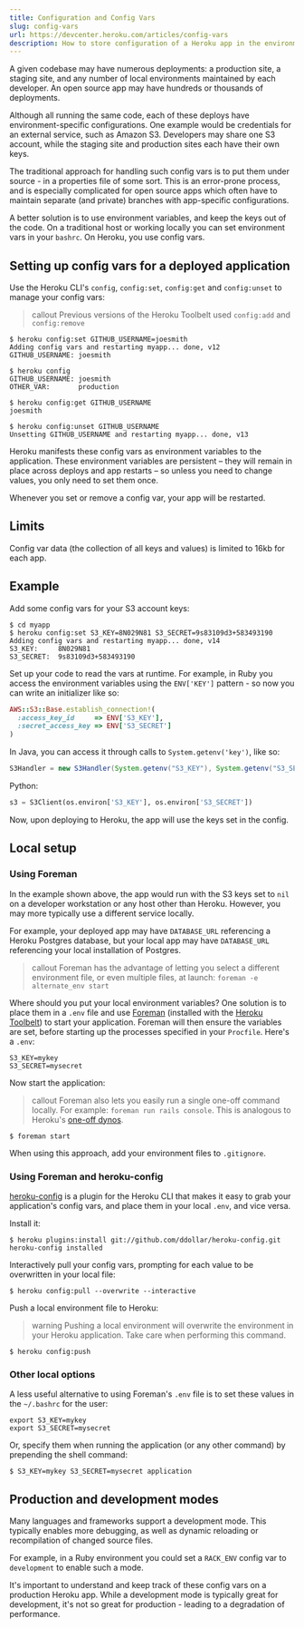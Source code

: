 ```yaml
---
title: Configuration and Config Vars
slug: config-vars
url: https://devcenter.heroku.com/articles/config-vars
description: How to store configuration of a Heroku app in the environment, keeping config out of code, making it easy to maintain app or deployment specific configs.
---
```


<!-- #HOME: http://devcenter.heroku.com/articles/config-vars -->
A given codebase may have numerous deployments: a production site, a staging site, and any number of local environments maintained by each developer.  An open source app may have hundreds or thousands of deployments.

Although all running the same code, each of these deploys have environment-specific configurations.  One example would be credentials for an external service, such as Amazon S3.  Developers may share one S3 account, while the staging site and production sites each have their own keys.

The traditional approach for handling such config vars is to put them under source - in a properties file of some sort.  This is an error-prone process, and is especially complicated for open source apps which often have to maintain separate (and private) branches with app-specific configurations.

A better solution is to use environment variables, and keep the keys out of the code.  On a traditional host or working locally you can set environment vars in your `bashrc`.  On Heroku, you use config vars.

## Setting up config vars for a deployed application

Use the Heroku CLI's  `config`, `config:set`, `config:get` and `config:unset` to manage your config vars:

> callout
> Previous versions of the Heroku Toolbelt used `config:add` and `config:remove`

```term
$ heroku config:set GITHUB_USERNAME=joesmith
Adding config vars and restarting myapp... done, v12
GITHUB_USERNAME: joesmith

$ heroku config
GITHUB_USERNAME: joesmith
OTHER_VAR:       production

$ heroku config:get GITHUB_USERNAME
joesmith

$ heroku config:unset GITHUB_USERNAME
Unsetting GITHUB_USERNAME and restarting myapp... done, v13
```

Heroku manifests these config vars as environment variables to the application. These 
environment variables are persistent – they will remain in place across deploys and app restarts – so unless you need to change values, you only need to set them once.  

Whenever you set or remove a config var, your app will be restarted.

## Limits

Config var data (the collection of all keys and values) is limited to 16kb for each app.

## Example

Add some config vars for your S3 account keys:

```term
$ cd myapp
$ heroku config:set S3_KEY=8N029N81 S3_SECRET=9s83109d3+583493190
Adding config vars and restarting myapp... done, v14
S3_KEY:     8N029N81
S3_SECRET:  9s83109d3+583493190
```

Set up your code to read the vars at runtime.  For example, in Ruby you access the environment variables using the `ENV['KEY']` pattern - so now you can write an initializer like so:

```ruby
AWS::S3::Base.establish_connection!(
  :access_key_id     => ENV['S3_KEY'],
  :secret_access_key => ENV['S3_SECRET']
)
```

In Java, you can access it through calls to `System.getenv('key')`, like so:

```java
S3Handler = new S3Handler(System.getenv("S3_KEY"), System.getenv("S3_SECRET"))
```

Python:

```python
s3 = S3Client(os.environ['S3_KEY'], os.environ['S3_SECRET'])
```

Now, upon deploying to Heroku, the app will use the keys set in the config.  

Local setup
-----------

### Using Foreman

In the example shown above, the app would run with the S3 keys set to `nil` on a developer workstation or any host other than Heroku.  However, you may more typically use a different service locally.

For example, your deployed app may have `DATABASE_URL` referencing a Heroku Postgres database, but your local app may have `DATABASE_URL` referencing your local installation of Postgres.

> callout
> Foreman has the advantage of letting you select a different environment file, or even multiple files, at launch: `foreman -e alternate_env start`

Where should you put your local environment variables?  One solution is to place them in a `.env` file and use [Foreman](procfile#developing-locally-with-foreman) (installed with the [Heroku Toolbelt](http://toolbelt.heroku.com/)) to start your application.  Foreman will then ensure the variables are set, before starting up the processes specified in your `Procfile`.  Here's a `.env`:

```
S3_KEY=mykey
S3_SECRET=mysecret
```

Now start the application:

> callout
> Foreman also lets you easily run a single one-off command locally. For example: `foreman run rails console`. This is analogous to Heroku's [one-off dynos](/articles/oneoff-admin-ps).

```term
$ foreman start
```

When using this approach, add your environment files to `.gitignore`.

### Using Foreman and heroku-config

[heroku-config](https://github.com/ddollar/heroku-config) is a plugin for the Heroku CLI that makes it easy to grab your application's config vars, and place them in your local `.env`, and vice versa.

Install it:

```term
$ heroku plugins:install git://github.com/ddollar/heroku-config.git
heroku-config installed
```

Interactively pull your config vars, prompting for each value to be overwritten in your local file:

```term
$ heroku config:pull --overwrite --interactive  
```

Push a local environment file to Heroku:

> warning
> Pushing a local environment will overwrite the environment in your Heroku application. Take care when performing this command.

```term
$ heroku config:push
```
    
### Other local options

A less useful alternative to using Foreman's `.env` file is to set these values in the `~/.bashrc` for the user:

```
export S3_KEY=mykey
export S3_SECRET=mysecret
```

Or, specify them when running the application (or any other command) by prepending the shell command:

```term
$ S3_KEY=mykey S3_SECRET=mysecret application
```
   
## Production and development modes

Many languages and frameworks support a development mode.  This typically enables more debugging, as well as dynamic reloading or recompilation of changed source files.  

For example, in a Ruby environment you could set a `RACK_ENV` config var to `development` to enable such a mode.

It's important to understand and keep track of these config vars on a production Heroku app.  While a development mode is typically great for development, it's not so great for production - leading to a degradation of performance.